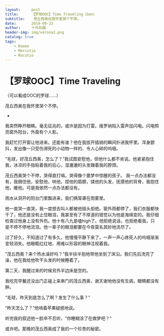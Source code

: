 ```yaml
---
layout:     post
title:      【罗球OOC】Time Traveling（Gen）
subtitle:    茂丘西奥在我怀里哭个不停。
date:       2019-09-23
author:     十月石榴
header-img: img/verona2.png
catalog: true
tags:
    - Romeo
    - Mercutio
    - Rocutio
---
```


# 【罗球OOC】Time Traveling


（可以看成OOC的罗球……）

茂丘西奥在我怀里哭个不停。

-

我突然睁开眼睛。毫无征兆的，或许是因为打雷。维罗纳陷入雷声加闪电。闪电照亮窗外阳台，外面有个人影。

我赶忙打开窗让他进来。还能有谁？他在我拔开插销的瞬间扑进我怀里。浑身颤抖，发出像一只受伤濒死的小动物一样的、令人心碎的呜咽。

“毛球，好茂丘西奥，怎么了？”我试图安慰他，但他什么都不肯说。他紧紧抱住我，冰凉的手指贴着我的后心，湿漉漉的头发蹭着我的脖颈。

茂丘西奥哭个不停，哭得直打嗝，哭得像个噩梦中惊醒的孩子。 我一点办法都没有，我拥住他，安慰他，哄他，捏他的肩膀，揉他的头发，抚摸他的背脊，我抱住他，暖他。可是我依然一点办法都没有。

雨水从洞开的阳台门里飘进来，我们俩笼罩在雨雾里。

他一直哭一直哭，我一度想去叫人都被他摇头拒绝。窗外雨都停了，我们衣服都快干了，他还是没有止住眼泪，我甚至有了不厚道的错觉以为他是海绵变的。我仔细检查过他身上没有外伤。他十有八九是嗑high了。他拒绝说话，也拒绝看我，只是不停不停地流泪。他一辈子的眼泪都要在‪今夜‬莫名其妙地流尽了。

过了好久，不知道过了有多久，他慢慢平静下来了，一声一声心疼死人的呜咽渐渐变轻消失。他眼眶红红地、用难以形容的眼神注视着我。

“茂丘西奥？来个热水澡好吗？”我半扶半抱地带他坐到了床沿。我们先后洗完了澡，他在我给他吹干头发的时候睡着了。

第二天，我醒过来的时候另外半边床是空的。

我吃完早餐还没出门正碰上来串门的茂丘西奥，谢天谢地他没有生病，眼睛都没有肿。

“毛球，昨天到底怎么了啊？发生了什么事？”

“昨天怎么了？”他啃着苹果疑惑地说。

听完我的叙述他一脸卒不忍听，“你睡糊涂了在做梦吧？”

或许吧。那晚的茂丘西奥成了我的一个珍贵的秘密。



